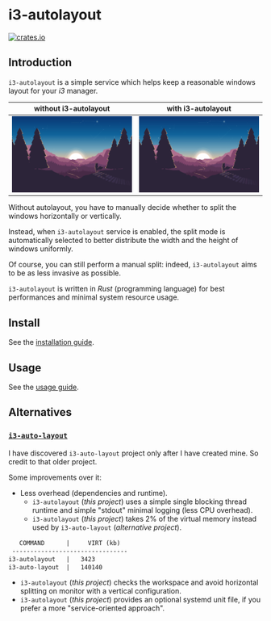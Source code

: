 # i3-autolayout
[![crates.io](https://img.shields.io/crates/v/i3-autolayout.svg)](https://crates.io/crates/i3-autolayout)


## Introduction
`i3-autolayout` is a simple service which helps keep a reasonable windows layout for your *i3* manager.

without i3-autolayout      |  with i3-autolayout
:-------------------------:|:-------------------------:
 ![DEMO GIF without autolayout](https://github.com/BiagioFesta/i3-autolayout/blob/main/img/i3-autolayout-without.gif) |  ![DEMO GIF with autolayout](https://github.com/BiagioFesta/i3-autolayout/blob/main/img/i3-autolayout-with.gif)

Without autolayout, you have to manually decide whether to split the windows horizontally or vertically. 

Instead, when `i3-autolayout` service is enabled, the split mode is automatically selected to better distribute the width and the height of windows uniformly. 

Of course, you can still perform a manual split: indeed, `i3-autolayout` aims to be as less invasive as possible.

`i3-autolayout` is written in *Rust* (programming language) for best performances and minimal system resource usage.


## Install

See the [installation guide](https://github.com/BiagioFesta/i3-autolayout/wiki#install).

## Usage

See the [usage guide](https://github.com/BiagioFesta/i3-autolayout/wiki/Usage).


## Alternatives

### [`i3-auto-layout`](https://github.com/chmln/i3-auto-layout)

I have discovered `i3-auto-layout` project only after I have created mine. 
So credit to that older project.

Some improvements over it:
 * Less overhead (dependencies and runtime).
   * `i3-autolayout` (*this project*) uses a simple single blocking thread runtime and simple "stdout" minimal logging (less CPU overhead).
   * `i3-autolayout` (*this project*) takes 2% of the virtual memory instead used by `i3-auto-layout` (*alternative project*).
 ```
    COMMAND      |     VIRT (kb)
  --------------------------------
 i3-autolayout   |   3423
 i3-auto-layout  |   140140
 ```
 * `i3-autolayout` (*this project*) checks the workspace and avoid horizontal splitting on monitor with a vertical configuration.
 * `i3-autolayout` (*this project*) provides an optional systemd unit file, if you prefer a more "service-oriented approach".
